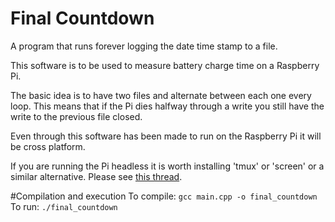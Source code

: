 # Final Countdown
A program that runs forever logging the date time stamp to a file.

This software is to be used to measure battery charge time on a Raspberry Pi.

The basic idea is to have two files and alternate between each one every loop. This means that if the Pi dies halfway through a write you still have the write to the previous file closed.

Even through this software has been made to run on the Raspberry Pi it will be cross platform.

If you are running the Pi headless it is worth installing 'tmux' or 'screen' or a similar alternative.
Please see [this thread](http://askubuntu.com/questions/8653/how-to-keep-processes-running-after-ending-ssh-session).

#Compilation and execution
To compile:
`gcc main.cpp -o final_countdown`
To run:
`./final_countdown`
